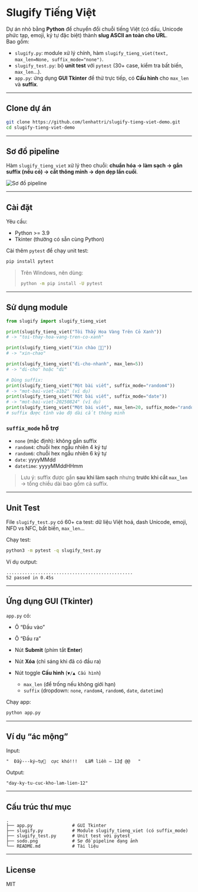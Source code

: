 
# Slugify Tiếng Việt

Dự án nhỏ bằng **Python** để chuyển đổi chuỗi tiếng Việt (có dấu, Unicode phức tạp, emoji, ký tự đặc biệt) thành **slug ASCII an toàn cho URL**.  
Bao gồm:

- `slugify.py`: module xử lý chính, hàm `slugify_tieng_viet(text, max_len=None, suffix_mode="none")`.
- `slugify_test.py`: bộ **unit test** với `pytest` (30+ case, kiểm tra bất biến, `max_len`…).
- `app.py`: ứng dụng **GUI Tkinter** để thử trực tiếp, có **Cấu hình** cho `max_len` và **suffix**.

---

## Clone dự án

```bash
git clone https://github.com/lenhattri/slugify-tieng-viet-demo.git
cd slugify-tieng-viet-demo
````

---

## Sơ đồ pipeline

Hàm `slugify_tieng_viet` xử lý theo chuỗi: **chuẩn hóa → làm sạch → gắn suffix (nếu có) → cắt thông minh → dọn dẹp lần cuối**.

![Sơ đồ pipeline](sodo.png)

---

## Cài đặt

Yêu cầu:

* Python >= 3.9
* Tkinter (thường có sẵn cùng Python)

Cài thêm `pytest` để chạy unit test:

```bash
pip install pytest
```

> Trên Windows, nên dùng:
>
> ```bash
> python -m pip install -U pytest
> ```

---

## Sử dụng module

```python
from slugify import slugify_tieng_viet

print(slugify_tieng_viet("Tôi Thấy Hoa Vàng Trên Cỏ Xanh"))
# -> "toi-thay-hoa-vang-tren-co-xanh"

print(slugify_tieng_viet("Xin chào 🌟🔥"))
# -> "xin-chao"

print(slugify_tieng_viet("đi-cho-nhanh", max_len=5))
# -> "di-cho" hoặc "di"

# Dùng suffix:
print(slugify_tieng_viet("Một bài viết", suffix_mode="random4"))
# -> "mot-bai-viet-a1b2" (ví dụ)
print(slugify_tieng_viet("Một bài viết", suffix_mode="date"))
# -> "mot-bai-viet-20250824" (ví dụ)
print(slugify_tieng_viet("Một bài viết", max_len=20, suffix_mode="random6"))
# suffix được tính vào độ dài cắt thông minh
```

### `suffix_mode` hỗ trợ

* `none` (mặc định): không gắn suffix
* `random4`: chuỗi hex ngẫu nhiên 4 ký tự
* `random6`: chuỗi hex ngẫu nhiên 6 ký tự
* `date`: yyyyMMdd
* `datetime`: yyyyMMddHHmm

> Lưu ý: suffix được gắn **sau khi làm sạch** nhưng **trước khi cắt `max_len`** → tổng chiều dài bao gồm cả suffix.

---

## Unit Test

File `slugify_test.py` có 60+ ca test: dữ liệu Việt hoá, dash Unicode, emoji, NFD vs NFC, bất biến, `max_len`…

Chạy test:

```bash
python3 -m pytest -q slugify_test.py
```

Ví dụ output:

```
................................................
52 passed in 0.45s
```

---

## Ứng dụng GUI (Tkinter)

`app.py` có:

* Ô “Đầu vào”
* Ô “Đầu ra”
* Nút **Submit** (phím tắt **Enter**)
* Nút **Xóa** (chỉ sáng khi đã có đầu ra)
* Nút toggle **Cấu hình** (`▼/▲ Cấu hình`)

  * `max_len` (để trống nếu không giới hạn)
  * `suffix` (dropdown: `none`, `random4`, `random6`, `date`, `datetime`)

Chạy app:

```bash
python app.py
```

---

## Ví dụ “ác mộng”

Input:

```
"  Đầy---ký—tự🤯  cực khó!!!   ŁắM liền – 12₫ @@   "
```

Output:

```
"day-ky-tu-cuc-kho-lam-lien-12"
```

---

## Cấu trúc thư mục

```
.
├── app.py               # GUI Tkinter
├── slugify.py           # Module slugify_tieng_viet (có suffix_mode)
├── slugify_test.py      # Unit test với pytest
├── sodo.png             # Sơ đồ pipeline dạng ảnh
└── README.md            # Tài liệu
```

---

## License

MIT

